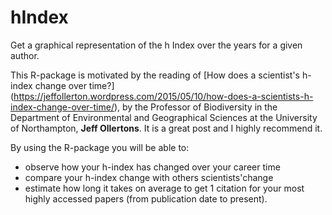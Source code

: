 # hIndex
Get a graphical representation of the h Index over the years for a given author.

This R-package is motivated by the reading of [How does a scientist's h-index change over time?] (https://jeffollerton.wordpress.com/2015/05/10/how-does-a-scientists-h-index-change-over-time/), 
by the Professor of Biodiversity in the Department of Environmental and Geographical Sciences at the University of Northampton, **Jeff Ollertons**. It is a great post and I highly recommend it.

By using the R-package you will be able to: 
* observe how your h-index has changed over your career time
* compare your h-index change with others scientists'change 
* estimate how long it takes on average to get 1 citation for your most highly accessed papers (from publication date to present). 

